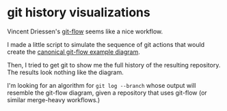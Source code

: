 # git history visualizations

Vincent Driessen's [git-flow](https://github.com/nvie/gitflow) seems like a nice workflow.

I made a little script to simulate the sequence of git actions that would create the [canonical git-flow example diagram](http://nvie.com/posts/a-successful-git-branching-model/).

Then, I tried to get git to show me the full history of the resulting repository. The results look nothing like the diagram.

I'm looking for an algorithm for `git log --branch` whose output will resemble the git-flow diagram, given a repository that uses git-flow (or similar merge-heavy workflows.)
